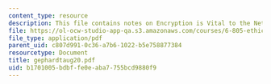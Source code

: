 ```yaml
---
content_type: resource
description: This file contains notes on Encryption is Vital to the Net.
file: https://ol-ocw-studio-app-qa.s3.amazonaws.com/courses/6-805-ethics-and-the-law-on-the-electronic-frontier-fall-2005/b1701005bdbffe0eaba7755bcd9880f9_gephardtaug20.pdf
file_type: application/pdf
parent_uid: c807d991-0c36-a7b6-1022-b5e758877384
resourcetype: Document
title: gephardtaug20.pdf
uid: b1701005-bdbf-fe0e-aba7-755bcd9880f9
---
```

